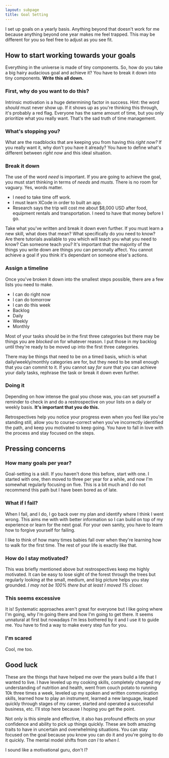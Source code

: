 ```yaml
---
layout: subpage
title: Goal Setting
---
```

I set up goals on a yearly basis. Anything beyond that doesn't work for me because anything beyond one year makes me feel trapped. This may be different for you so feel free to adjust as you see fit.

## How to start working towards your goals

Everything in the universe is made of tiny components. So, how do you take a big hairy audacious goal and achieve it? You have to break it down into tiny components. **Write this all down.**

### First, why do you want to do this?
Intrinsic motivation is a huge determining factor in success. Hint: the word *should* must never show up. If it shows up as you're thinking this through, it's probably a red flag. Everyone has the same amount of time, but you only prioritize what you really want. That's the sad truth of time management.

### What's stopping you?
What are the roadblocks that are keeping you from having this *right now?* If you really want it, why don't you have it already? You have to define what's different between *right now* and this ideal situation.

### Break it down
The use of the word *need* is important. If you are going to achieve the goal, you must start thinking in terms of *needs* and *musts.* There is no room for vaguary. Yes, words matter.

* I need to take time off work.
* I must learn XCode in order to built an app.
* Research says the trip will cost me about $8,000 USD after food, equipment rentals and transportation. I need to have that money before I go.

Take what you've written and break it down even further. If you must learn a new skill, what does that mean? What specifically do you need to know? Are there tutorials available to you which will teach you what you need to know? Can someone teach you? It's important that the majority of the things you write down are things _you_ can personally affect. You cannot achieve a goal if you think it's dependant on someone else's actions.

### Assign a timeline
Once you've broken it down into the smallest steps possible, there are a few lists you need to make.

* I can do right now
* I can do tomorrow
* I can do this week
* Backlog
* Daily
* Weekly
* Monthly

Most of your tasks should be in the first three categories but there may be things you are _blocked_ on for whatever reason. I put those in my backlog until they're ready to be moved up into the first three categories.

There may be things that need to be on a timed basis, which is what daily/weekly/monthly categories are for, but they need to be small enough that you can commit to it. If you cannot say _for sure_ that you can achieve your daily tasks, rephrase the task or break it down even further.

### Doing it
Depending on how intense the goal you chose was, you can set yourself a reminder to check in and do a restrospective on your lists on a daily or weekly basis. **It's important that you do this.**

Retrospectives help you notice your progress even when you feel like you're standing still, allow you to course-correct when you've incorrectly identified the path, and keep you motivated to keep going. You have to fall in love with the process and stay focused on the steps.

## Pressing concerns

### How many goals per year?

Goal-setting is a skill. If you haven't done this before, start with one. I started with one, then moved to three per year for a while, and now I'm somewhat regularly focusing on five. This is a bit much and I do not recommend this path but I have been bored as of late.

### What if I fail?

When I fail, and I do, I go back over my plan and identify where I think I went wrong. This aims me with with better information so I can build on top of my experience or learn for the next goal. For your own sanity, you have to learn how to forgive yourself for failing.

I like to think of how many times babies fall over when they're learning how to walk for the first time. The rest of your life is exactly like that.

### How do I stay motivated?

This was briefly mentioned above but restrospectives keep me highly motivated. It can be easy to lose sight of the forest through the trees but regularly looking at the small, medium, and big picture helps you stay grounded. _I may not be 100% there but at least I moved 1% closer._

### This seems excessive

It is! Systematic approaches aren't great for everyone but I like going where I'm going, why I'm going there and how I'm going to get there. It seems unnatural at first but nowadays I'm less bothered by it and I use it to guide me. You have to find a way to make every step fun for you.

### I'm scared

Cool, me too.

## Good luck

These are the things that have helped me over the years build a life that I wanted to live. I have leveled up my cooking skills, completely changed my understanding of nutrition and health, went from couch potato to running 10k three times a week, leveled up my spoken and written communication skills, learned how to play an instrument, learned a new language, leaped quickly through stages of my career, started and operated a successful business, etc. I'll stop here because I hoping you get the point.

Not only is this simple and effective, it also has profound effects on your confidence and ability to pick up things quickly. These are both amazing traits to have in uncertain and overwhelming situations. You can stay focused on the goal because you know you can do it and you're going to do it quickly. The mental model shifts from _can I_ to _when I._ 

I sound like a motivational guru, don't I? 